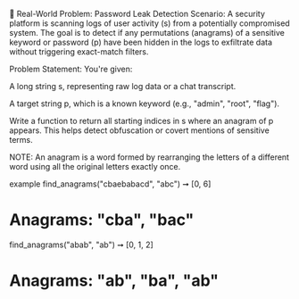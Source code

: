 🔐 Real-World Problem: Password Leak Detection
Scenario:
A security platform is scanning logs of user activity (s) from a potentially compromised system. The goal is to detect if any permutations (anagrams) of a sensitive keyword or password (p) have been hidden in the logs to exfiltrate data without triggering exact-match filters.

Problem Statement:
You're given:

A long string s, representing raw log data or a chat transcript.

A target string p, which is a known keyword (e.g., "admin", "root", "flag").

Write a function to return all starting indices in s where an anagram of p appears. This helps detect obfuscation or covert mentions of sensitive terms.

NOTE:
    An anagram is a word formed by rearranging the letters of a different word using all the original letters exactly once.

example
find_anagrams("cbaebabacd", "abc") ➞ [0, 6]
# Anagrams: "cba", "bac"

find_anagrams("abab", "ab") ➞ [0, 1, 2]
# Anagrams: "ab", "ba", "ab"